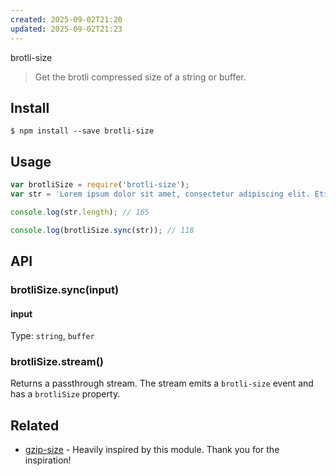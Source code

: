 ```yaml
---
created: 2025-09-02T21:20
updated: 2025-09-02T21:23
---
```

brotli-size

> Get the brotli compressed size of a string or buffer.

## Install

```
$ npm install --save brotli-size
```

## Usage

```js
var brotliSize = require('brotli-size');
var str = 'Lorem ipsum dolor sit amet, consectetur adipiscing elit. Etiam feugiat, mauris non aliquam pretium, libero nulla ultrices lacus, nec varius est purus sit amet dolor.';

console.log(str.length); // 165

console.log(brotliSize.sync(str)); // 118
```

## API

### brotliSize.sync(input)

#### input

Type: `string`, `buffer`

### brotliSize.stream()

Returns a passthrough stream. The stream emits a `brotli-size` event and
has a `brotliSize` property.
## Related

- [gzip-size](https://github.com/sindresorhus/gzip-size) - Heavily inspired by
this module. Thank you for the inspiration!
